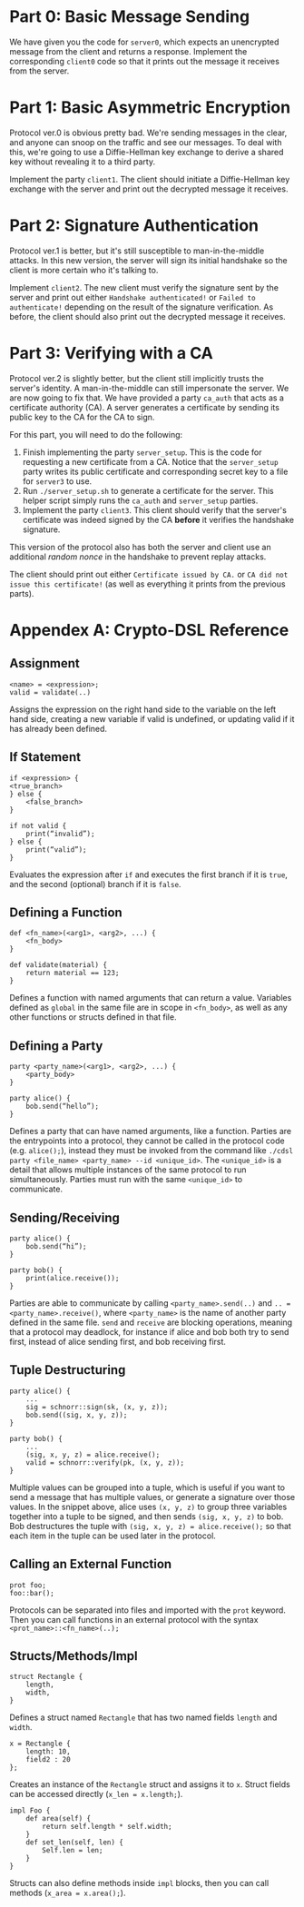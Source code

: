 # Part 0: Basic Message Sending

We have given you the code for `server0`, which expects an unencrypted message from the client and returns a response. Implement the corresponding `client0` code so that it prints out the message it receives from the server.

# Part 1: Basic Asymmetric Encryption

Protocol ver.0 is obvious pretty bad. We're sending messages in the clear, and anyone can snoop on the traffic and see our messages. To deal with this, we're going to use a Diffie-Hellman key exchange to derive a shared key without revealing it to a third party.

Implement the party `client1`. The client should initiate a Diffie-Hellman key exchange with the server and print out the decrypted message it receives.

# Part 2: Signature Authentication

Protocol ver.1 is better, but it's still susceptible to man-in-the-middle attacks. In this new version, the server will sign its initial handshake so the client is more certain who it's talking to. 

Implement `client2`. The new client must verify the signature sent by the server and print out either `Handshake authenticated!` or `Failed to authenticate!` depending on the result of the signature verification. As before, the client should also print out the decrypted message it receives. 

# Part 3: Verifying with a CA

Protocol ver.2 is slightly better, but the client still implicitly trusts the server's identity. A man-in-the-middle can still impersonate the server. We are now going to fix that. We have provided a party `ca_auth` that acts as a certificate authority (CA). A server generates a certificate by sending its public key to the CA for the CA to sign.

For this part, you will need to do the following:
 1.  Finish implementing the party `server_setup`. This is the code for requesting a new certificate from a CA. Notice that the `server_setup` party writes its public certificate and corresponding secret key to a file for `server3` to use. 
 2.  Run `./server_setup.sh` to generate a certificate for the server. This helper script simply runs the `ca_auth` and `server_setup` parties.
 3.  Implement the party `client3`. This client should verify that the server's certificate was indeed signed by the CA **before** it verifies the handshake signature. 

This version of the protocol also has both the server and client use an additional _random nonce_ in the handshake to prevent replay attacks.

The client should print out either `Certificate issued by CA.` or `CA did not issue this certificate!` (as well as everything it prints from the previous parts).

# Appendex A: Crypto-DSL Reference

## Assignment

```
<name> = <expression>;
valid = validate(..)
```

Assigns the expression on the right hand side to the variable on the left hand side, creating a new variable if valid is undefined, or updating valid if it has already been defined.

## If Statement

```
if <expression> { 
<true_branch> 
} else {
	<false_branch>
}

if not valid {
	print(“invalid”);
} else {
	print(“valid”);
}
```

Evaluates the expression after `if` and executes the first branch if it is `true`, and the second (optional) branch if it is `false`.

## Defining a Function

```
def <fn_name>(<arg1>, <arg2>, ...) {
	<fn_body>
}

def validate(material) {
	return material == 123;
}
```

Defines a function with named arguments that can return a value. Variables defined as `global` in the same file are in scope in `<fn_body>`, as well as any other functions or structs defined in that file.

## Defining a Party

```
party <party_name>(<arg1>, <arg2>, ...) {
	<party_body>
}

party alice() {
	bob.send(“hello”);
}
```

Defines a party that can have named arguments, like a function. Parties are the entrypoints into a protocol, they cannot be called in the protocol code (e.g. `alice();`), instead they must be invoked from the command like `./cdsl party <file_name> <party_name> --id <unique_id>`. The `<unique_id>` is a detail that allows multiple instances of the same protocol to run simultaneously. Parties must run with the same `<unique_id>` to communicate.

## Sending/Receiving

```
party alice() {
	bob.send(“hi”);
}

party bob() {
	print(alice.receive());
}
```

Parties are able to communicate by calling `<party_name>.send(..)` and `.. = <party_name>.receive()`, where `<party_name>` is the name of another party defined in the same file. `send` and `receive` are blocking operations, meaning that a protocol may deadlock, for instance if alice and bob both try to send first, instead of alice sending first, and bob receiving first.

## Tuple Destructuring

```
party alice() {
	...
    sig = schnorr::sign(sk, (x, y, z));
    bob.send((sig, x, y, z));
}

party bob() {
	...
	(sig, x, y, z) = alice.receive();
	valid = schnorr::verify(pk, (x, y, z));
}
```

Multiple values can be grouped into a tuple, which is useful if you want to send a message that has multiple values, or generate a signature over those values. In the snippet above, alice uses `(x, y, z)` to group three variables together into a tuple to be signed, and then sends `(sig, x, y, z)` to bob. Bob destructures the tuple with `(sig, x, y, z) = alice.receive();` so that each item in the tuple can be used later in the protocol. 

## Calling an External Function

```
prot foo;
foo::bar();
```

Protocols can be separated into files and imported with the `prot` keyword. Then you can call functions in an external protocol with the syntax `<prot_name>::<fn_name>(..);`

## Structs/Methods/Impl

```
struct Rectangle {
	length,
	width,
}
```

Defines a struct named `Rectangle` that has two named fields `length` and `width`.

```
x = Rectangle {
    length: 10,
	field2 : 20
};
```

Creates an instance of the `Rectangle` struct and assigns it to `x`. Struct fields can be accessed directly (`x_len = x.length;`).

```
impl Foo {
	def area(self) {
		return self.length * self.width;
	}
	def set_len(self, len) {
		Self.len = len;
    }
}
```

Structs can also define methods inside `impl` blocks, then you can call methods (`x_area = x.area();`).